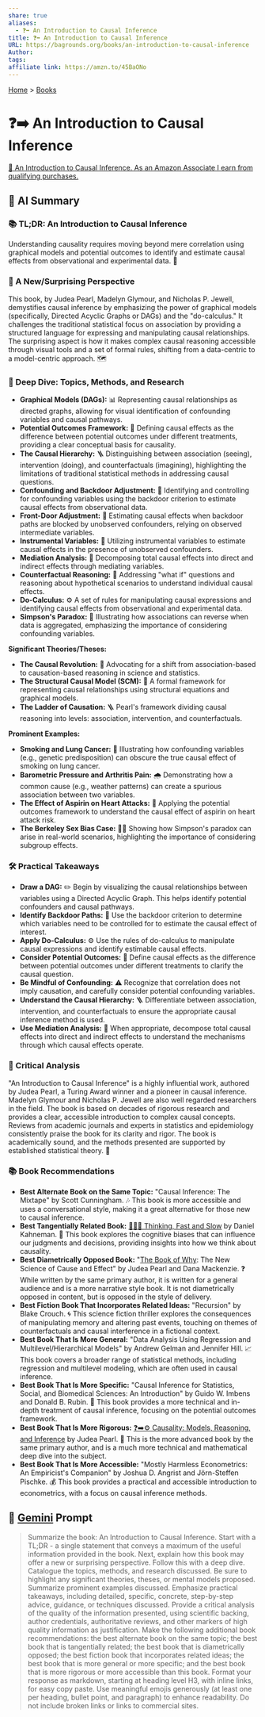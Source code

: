 ```yaml
---
share: true
aliases:
  - ❓➡️ An Introduction to Causal Inference
title: ❓➡️ An Introduction to Causal Inference
URL: https://bagrounds.org/books/an-introduction-to-causal-inference
Author: 
tags: 
affiliate link: https://amzn.to/45BaONo
---
```

[Home](../index.md) > [Books](./index.md)  
# ❓➡️ An Introduction to Causal Inference  
[🛒 An Introduction to Causal Inference. As an Amazon Associate I earn from qualifying purchases.](https://amzn.to/45BaONo)  
  
## 🤖 AI Summary  
### 📚 TL;DR: An Introduction to Causal Inference  
Understanding causality requires moving beyond mere correlation using graphical models and potential outcomes to identify and estimate causal effects from observational and experimental data. 🎯  
  
### 🤯 A New/Surprising Perspective  
This book, by Judea Pearl, Madelyn Glymour, and Nicholas P. Jewell, demystifies causal inference by emphasizing the power of graphical models (specifically, Directed Acyclic Graphs or DAGs) and the "do-calculus." It challenges the traditional statistical focus on association by providing a structured language for expressing and manipulating causal relationships. The surprising aspect is how it makes complex causal reasoning accessible through visual tools and a set of formal rules, shifting from a data-centric to a model-centric approach. 🗺️  
  
### 🧐 Deep Dive: Topics, Methods, and Research  
* **Graphical Models (DAGs):** 📊 Representing causal relationships as directed graphs, allowing for visual identification of confounding variables and causal pathways.  
* **Potential Outcomes Framework:** 🧪 Defining causal effects as the difference between potential outcomes under different treatments, providing a clear conceptual basis for causality.  
* **The Causal Hierarchy:** 🪜 Distinguishing between association (seeing), intervention (doing), and counterfactuals (imagining), highlighting the limitations of traditional statistical methods in addressing causal questions.  
* **Confounding and Backdoor Adjustment:** 🚪 Identifying and controlling for confounding variables using the backdoor criterion to estimate causal effects from observational data.  
* **Front-Door Adjustment:** 🚪 Estimating causal effects when backdoor paths are blocked by unobserved confounders, relying on observed intermediate variables.  
* **Instrumental Variables:** 🎻 Utilizing instrumental variables to estimate causal effects in the presence of unobserved confounders.  
* **Mediation Analysis:** 🔗 Decomposing total causal effects into direct and indirect effects through mediating variables.  
* **Counterfactual Reasoning:** 💭 Addressing "what if" questions and reasoning about hypothetical scenarios to understand individual causal effects.  
* **Do-Calculus:** ⚙️ A set of rules for manipulating causal expressions and identifying causal effects from observational and experimental data.  
* **Simpson's Paradox:** 🤯 Illustrating how associations can reverse when data is aggregated, emphasizing the importance of considering confounding variables.  
  
**Significant Theories/Theses:**  
* **The Causal Revolution:** 🚀 Advocating for a shift from association-based to causation-based reasoning in science and statistics.  
* **The Structural Causal Model (SCM):** 🧱 A formal framework for representing causal relationships using structural equations and graphical models.  
* **The Ladder of Causation:** 🪜 Pearl's framework dividing causal reasoning into levels: association, intervention, and counterfactuals.  
  
**Prominent Examples:**  
* **Smoking and Lung Cancer:** 🚬 Illustrating how confounding variables (e.g., genetic predisposition) can obscure the true causal effect of smoking on lung cancer.  
* **Barometric Pressure and Arthritis Pain:** 🌧️ Demonstrating how a common cause (e.g., weather patterns) can create a spurious association between two variables.  
* **The Effect of Aspirin on Heart Attacks:** 💊 Applying the potential outcomes framework to understand the causal effect of aspirin on heart attack risk.  
* **The Berkeley Sex Bias Case:** 👩‍🎓 Showing how Simpson's paradox can arise in real-world scenarios, highlighting the importance of considering subgroup effects.  
  
### 🛠️ Practical Takeaways  
* **Draw a DAG:** ✏️ Begin by visualizing the causal relationships between variables using a Directed Acyclic Graph. This helps identify potential confounders and causal pathways.  
* **Identify Backdoor Paths:** 🚪 Use the backdoor criterion to determine which variables need to be controlled for to estimate the causal effect of interest.  
* **Apply Do-Calculus:** ⚙️ Use the rules of do-calculus to manipulate causal expressions and identify estimable causal effects.  
* **Consider Potential Outcomes:** 🧪 Define causal effects as the difference between potential outcomes under different treatments to clarify the causal question.  
* **Be Mindful of Confounding:** ⚠️ Recognize that correlation does not imply causation, and carefully consider potential confounding variables.  
* **Understand the Causal Hierarchy:** 🪜 Differentiate between association, intervention, and counterfactuals to ensure the appropriate causal inference method is used.  
* **Use Mediation Analysis:** 🔗 When appropriate, decompose total causal effects into direct and indirect effects to understand the mechanisms through which causal effects operate.  
  
### 🧐 Critical Analysis  
"An Introduction to Causal Inference" is a highly influential work, authored by Judea Pearl, a Turing Award winner and a pioneer in causal inference. Madelyn Glymour and Nicholas P. Jewell are also well regarded researchers in the field. The book is based on decades of rigorous research and provides a clear, accessible introduction to complex causal concepts. Reviews from academic journals and experts in statistics and epidemiology consistently praise the book for its clarity and rigor. The book is academically sound, and the methods presented are supported by established statistical theory. 🔬  
  
### 📚 Book Recommendations  
* **Best Alternate Book on the Same Topic:** "Causal Inference: The Mixtape" by Scott Cunningham. 🎶 This book is more accessible and uses a conversational style, making it a great alternative for those new to causal inference.  
* **Best Tangentially Related Book:** [🤔🐇🐢 Thinking, Fast and Slow](./thinking-fast-and-slow.md) by Daniel Kahneman. 🧠 This book explores the cognitive biases that can influence our judgments and decisions, providing insights into how we think about causality.  
* **Best Diametrically Opposed Book:** "[The Book of Why](./the-book-of-why.md): The New Science of Cause and Effect" by Judea Pearl and Dana Mackenzie. ❓ While written by the same primary author, it is written for a general audience and is a more narrative style book. It is not diametrically opposed in content, but is opposed in the style of delivery.  
* **Best Fiction Book That Incorporates Related Ideas:** "Recursion" by Blake Crouch. 🌀 This science fiction thriller explores the consequences of manipulating memory and altering past events, touching on themes of counterfactuals and causal interference in a fictional context.  
* **Best Book That Is More General:** "Data Analysis Using Regression and Multilevel/Hierarchical Models" by Andrew Gelman and Jennifer Hill. 📈 This book covers a broader range of statistical methods, including regression and multilevel modeling, which are often used in causal inference.  
* **Best Book That Is More Specific:** "Causal Inference for Statistics, Social, and Biomedical Sciences: An Introduction" by Guido W. Imbens and Donald B. Rubin. 🔬 This book provides a more technical and in-depth treatment of causal inference, focusing on the potential outcomes framework.  
* **Best Book That Is More Rigorous:** [❓➡️⚙️ Causality: Models, Reasoning, and Inference](./causality.md) by Judea Pearl. 🧠 This is the more advanced book by the same primary author, and is a much more technical and mathematical deep dive into the subject.  
* **Best Book That Is More Accessible:** "Mostly Harmless Econometrics: An Empiricist's Companion" by Joshua D. Angrist and Jörn-Steffen Pischke. 💰 This book provides a practical and accessible introduction to econometrics, with a focus on causal inference methods.  
  
## 💬 [Gemini](https://gemini.google.com) Prompt  
> Summarize the book: An Introduction to Causal Inference. Start with a TL;DR - a single statement that conveys a maximum of the useful information provided in the book. Next, explain how this book may offer a new or surprising perspective. Follow this with a deep dive. Catalogue the topics, methods, and research discussed. Be sure to highlight any significant theories, theses, or mental models proposed. Summarize prominent examples discussed. Emphasize practical takeaways, including detailed, specific, concrete, step-by-step advice, guidance, or techniques discussed. Provide a critical analysis of the quality of the information presented, using scientific backing, author credentials, authoritative reviews, and other markers of high quality information as justification. Make the following additional book recommendations: the best alternate book on the same topic; the best book that is tangentially related; the best book that is diametrically opposed; the best fiction book that incorporates related ideas; the best book that is more general or more specific; and the best book that is more rigorous or more accessible than this book. Format your response as markdown, starting at heading level H3, with inline links, for easy copy paste. Use meaningful emojis generously (at least one per heading, bullet point, and paragraph) to enhance readability. Do not include broken links or links to commercial sites.